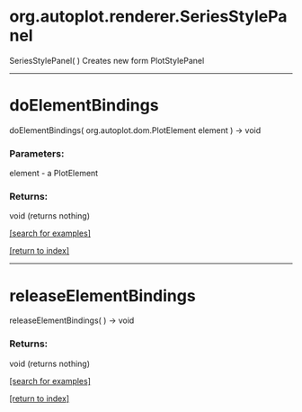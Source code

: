 # org.autoplot.renderer.SeriesStylePanel
SeriesStylePanel( )
Creates new form PlotStylePanel

***
<a name="doElementBindings"></a>
# doElementBindings
doElementBindings( org.autoplot.dom.PlotElement element ) &rarr; void



### Parameters:
element - a PlotElement

### Returns:
void (returns nothing)


<a href="https://github.com/autoplot/dev/search?q=doElementBindings&unscoped_q=doElementBindings">[search for examples]</a>

<a href="https://github.com/autoplot/documentation/blob/master/javadoc/index-all.md">[return to index]</a>

***
<a name="releaseElementBindings"></a>
# releaseElementBindings
releaseElementBindings(  ) &rarr; void



### Returns:
void (returns nothing)


<a href="https://github.com/autoplot/dev/search?q=releaseElementBindings&unscoped_q=releaseElementBindings">[search for examples]</a>

<a href="https://github.com/autoplot/documentation/blob/master/javadoc/index-all.md">[return to index]</a>

